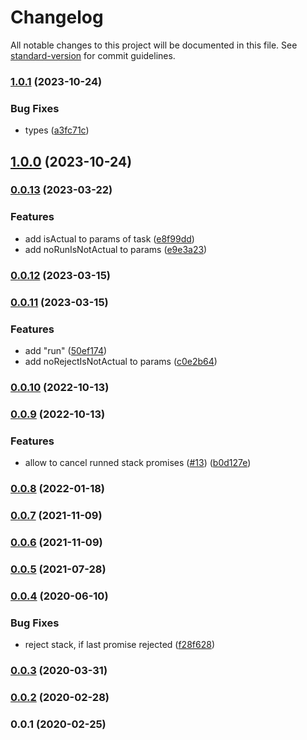 # Changelog

All notable changes to this project will be documented in this file. See [standard-version](https://github.com/conventional-changelog/standard-version) for commit guidelines.

### [1.0.1](https://github.com/Krivega/stack-promises/compare/v1.0.0...v1.0.1) (2023-10-24)

### Bug Fixes

- types ([a3fc71c](https://github.com/Krivega/stack-promises/commit/a3fc71c123dc7560b6ac61e23bb0ebc430fdcd28))

## [1.0.0](https://github.com/Krivega/stack-promises/compare/v0.0.13...v1.0.0) (2023-10-24)

### [0.0.13](https://github.com/Krivega/stack-promises/compare/v0.0.12...v0.0.13) (2023-03-22)

### Features

- add isActual to params of task ([e8f99dd](https://github.com/Krivega/stack-promises/commit/e8f99dd977b64b5622543b0787accec5666881ba))
- add noRunIsNotActual to params ([e9e3a23](https://github.com/Krivega/stack-promises/commit/e9e3a23662e9f75e4cbd013acecad5f1e88e0c09))

### [0.0.12](https://github.com/Krivega/stack-promises/compare/v0.0.11...v0.0.12) (2023-03-15)

### [0.0.11](https://github.com/Krivega/stack-promises/compare/v0.0.10...v0.0.11) (2023-03-15)

### Features

- add "run" ([50ef174](https://github.com/Krivega/stack-promises/commit/50ef17431658bfb1bbdccd74956f0a1b9b251af8))
- add noRejectIsNotActual to params ([c0e2b64](https://github.com/Krivega/stack-promises/commit/c0e2b64a102be249f2629651e5cf78f7a490ad98))

### [0.0.10](https://github.com/Krivega/stack-promises/compare/v0.0.9...v0.0.10) (2022-10-13)

### [0.0.9](https://github.com/Krivega/stack-promises/compare/v0.0.8...v0.0.9) (2022-10-13)

### Features

- allow to cancel runned stack promises ([#13](https://github.com/Krivega/stack-promises/issues/13)) ([b0d127e](https://github.com/Krivega/stack-promises/commit/b0d127ea8fd09e97567e462634fa985a79f37db5))

### [0.0.8](https://github.com/Krivega/stack-promises/compare/v0.0.7...v0.0.8) (2022-01-18)

### [0.0.7](https://github.com/Krivega/stack-promises/compare/v0.0.6...v0.0.7) (2021-11-09)

### [0.0.6](https://github.com/Krivega/stack-promises/compare/v0.0.5...v0.0.6) (2021-11-09)

### [0.0.5](https://github.com/Krivega/stack-promises/compare/v0.0.4...v0.0.5) (2021-07-28)

### [0.0.4](https://github.com/Krivega/stack-promises/compare/v0.0.3...v0.0.4) (2020-06-10)

### Bug Fixes

- reject stack, if last promise rejected ([f28f628](https://github.com/Krivega/stack-promises/commit/f28f628539d00f20c36a978c380740364821891b))

### [0.0.3](https://github.com/Krivega/stack-promises/compare/v0.0.2...v0.0.3) (2020-03-31)

### [0.0.2](https://github.com/Krivega/stack-promises/compare/v0.0.1...v0.0.2) (2020-02-28)

### 0.0.1 (2020-02-25)
